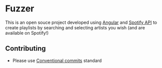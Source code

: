 # Fuzzer

This is an open souce project developed using [Angular](https://angular.io/docs) and [Spotify API](https://developer.spotify.com/documentation/web-api/) to create playlists by searching and selecting artists you wish (and are available on Spotify!)

## Contributing

- Please use [Conventional commits](https://www.conventionalcommits.org/en/v1.0.0-beta.4/) standard
